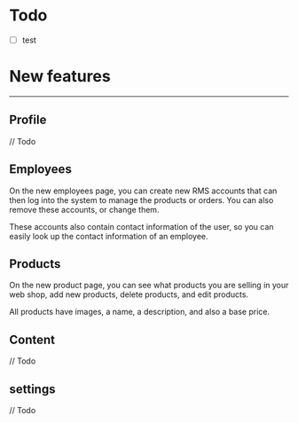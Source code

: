 # Todo
- [ ] test


# New features
---

## Profile
// Todo

## Employees
On the new employees page, you can create
new RMS accounts that can then log into the system
to manage the products or orders. You can also remove
these accounts, or change them.

These accounts also contain contact information of the user,
so you can easily look up the contact information of an employee.

## Products

On the new product page, you can see what products you are selling
in your web shop, add new products, delete products, and edit products.

All products have images, a name, a description, and also a base price.

## Content
// Todo

## settings
// Todo